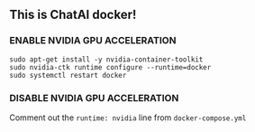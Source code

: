 ## This is ChatAI docker!


### ENABLE NVIDIA GPU ACCELERATION

```
sudo apt-get install -y nvidia-container-toolkit
sudo nvidia-ctk runtime configure --runtime=docker
sudo systemctl restart docker
```

### DISABLE NVIDIA GPU ACCELERATION

Comment out the ``` runtime: nvidia ``` line from ``` docker-compose.yml ```
